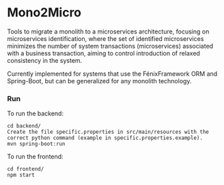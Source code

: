 # Mono2Micro

Tools to migrate a monolith to a microservices architecture, focusing on microservices identification, where the set of identified microservices minimizes the number of system transactions (microservices) associated with a business transaction, aiming to control introduction of relaxed consistency in the system.

Currently implemented for systems that use the FénixFramework ORM and Spring-Boot, but can be generalized for any monolith technology.

### Run

To run the backend:
	
	cd backend/
	Create the file specific.properties in src/main/resources with the correct python command (example in specific.properties.example).
	mvn spring-boot:run

To run the frontend:
	
	cd frontend/
	npm start
